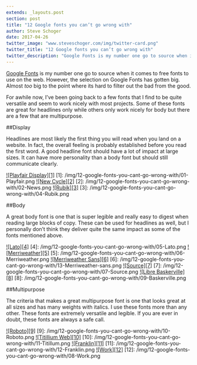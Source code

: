 ```yaml
---
extends: _layouts.post
section: post
title: "12 Google fonts you can’t go wrong with"
author: Steve Schoger
date: 2017-04-26
twitter_image: "www.steveschoger.com/img/twitter-card.png"
twitter_title: "12 Google fonts you can’t go wrong with"
twitter_description: "Google Fonts is my number one go to source when it comes to free fonts to use on the web. However, the selection on Google Fonts has gotten big. Almost *too* big to the point where its hard to filter out the bad from the good. "
---
```



[Google Fonts](https://fonts.google.com) is my number one go to source when it comes to free fonts to use on the web. However, the selection on Google Fonts has gotten big. Almost *too* big to the point where its hard to filter out the bad from the good. 

For awhile now, I’ve been going back to a few fonts that I find to be quite versatile and seem to work nicely with most projects. Some of these fonts are great for headlines only while others only work nicely for body but there are a few that are multipurpose.  


##Display

Headlines are most likely the first thing you will read when you land on a website. In fact, the overall feeling is probably established before you read the first word. A good headline font should have a lot of impact at large sizes. It can have more personality than a body font but should still communicate clearly.

<a href="https://fonts.google.com/specimen/Playfair+Display">![Playfair Display][1]</a>
[1]: /img/12-google-fonts-you-cant-go-wrong-with/01-Playfair.png
<a href="https://fonts.google.com/specimen/News+Cycle">![New Cycle][2]</a>
[2]: /img/12-google-fonts-you-cant-go-wrong-with/02-News.png
<a href="https://fonts.google.com/specimen/Rubik">![Rubik][3]</a>
[3]: /img/12-google-fonts-you-cant-go-wrong-with/04-Rubik.png


##Body

A great body font is one that is super legible and really easy to digest when reading large blocks of copy. These can be used for headlines as well, but I personally don’t think they deliver quite the same impact as some of the fonts mentioned above. 

<a href="https://fonts.google.com/specimen/Lato">![Lato][4]</a>
[4]: /img/12-google-fonts-you-cant-go-wrong-with/05-Lato.png
<a href="https://fonts.google.com/specimen/Merriweather">![Merriweather][5]</a>
[5]: /img/12-google-fonts-you-cant-go-wrong-with/06-Merriweather.png
<a href="https://fonts.google.com/specimen/Merriweather+Sans">![Merriweather Sans][6]</a>
[6]: /img/12-google-fonts-you-cant-go-wrong-with/13-Merriweather-sans.png
<a href="https://fonts.google.com/specimen/Source+Sans+Pro">![Source][7]</a>
[7]: /img/12-google-fonts-you-cant-go-wrong-with/07-Source.png
<a href="https://fonts.google.com/specimen/Libre+Baskerville">![Libre Baskerville][8]</a>
[8]: /img/12-google-fonts-you-cant-go-wrong-with/09-Baskerville.png


##Multipurpose

The criteria that makes a great multipurpose font is one that looks great at all sizes and has many weights with italics. I use these fonts more than any other. These fonts are extremely versatile and legible. If you are ever in doubt, these fonts are always a safe call. 

<a href="https://fonts.google.com/specimen/Roboto">![Roboto][9]</a>
[9]: /img/12-google-fonts-you-cant-go-wrong-with/10-Roboto.png
<a href="https://fonts.google.com/specimen/Titillium+Web">![Titillium Web][10]</a>
[10]: /img/12-google-fonts-you-cant-go-wrong-with/11-Titillum.png
<a href="https://fonts.google.com/specimen/Libre+Franklin">![Franklin][11]</a>
[11]: /img/12-google-fonts-you-cant-go-wrong-with/12-Franklin.png
<a href="https://fonts.google.com/specimen/Work+Sans">![Work][12]</a>
[12]: /img/12-google-fonts-you-cant-go-wrong-with/08-Work.png